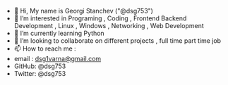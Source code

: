 - 👋 Hi, My name is Georgi Stanchev ("@dsg753") 
- 👀 I’m interested in Programing  , Coding , Frontend Backend Development , Linux , Windows , Networking , Web Development
- 🌱 I’m currently learning Python 
- 💞️ I’m looking to collaborate on different projects , full time part time job
- 📫 How to reach me :
- email : dsg1varna@gmail.com
- GitHub: @dsg753
- Twitter: @dsg753 
<!---
dsg753/dsg753 is a ✨ special ✨ repository because its `README.md` (this file) appears on your GitHub profile.
You can click the Preview link to take a look at your changes.
--->
